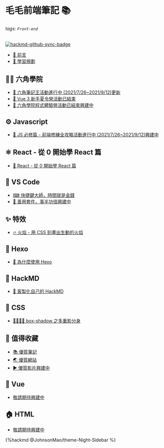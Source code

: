 毛毛前端筆記 📚
===

###### tags: `Front-end`

[![hackmd-github-sync-badge](https://hackmd.io/_LXdcpnQQu27E8K_jyOJOg/badge)](https://hackmd.io/@JohnsonMao/Front-end/)

- [💬 前言](/1aO7EIBfRXeym0AisOMRmQ)
- [📅 學習規劃](/yPa5gNZKT_2Yh_oLOShnmg)

👨‍🏫 六角學院
---

- [📕 六角筆記王<span class="activity in-progress">活動進行中 (2021/7/26~2021/9/12)</span><span class="tag new">更新</span>](/@JohnsonMao/notebook-king)
- [📕 Vue 3 新手夏令營<span class="activity finished">活動已結束</span>](/@JohnsonMao/Summer-Camp-Vue3)
- [📕 六角學院程式體驗營<span class="activity finished">活動已結束</span><span class="tag undone">興建中</span>](/@JohnsonMao/welfare)

⚙️ Javascript
---

- [📕 JS 必修篇 - 前端修練全攻略<span class="activity in-progress">活動進行中 (2021/7/26~2021/9/12)</span><span class="tag undone">興建中</span>](/@JohnsonMao/hexschool_JS)

⚛️ React - 從 0 開始學 React 篇
---

- [📕 React - 從 0 開始學 React 篇](/@JohnsonMao/React)

🧰 VS Code
---

- [⌨ 快捷鍵大師，時間就是金錢](/hhmWbNb0TdiND6fJEKx_Bw)
- [🔧 善用套件，事半功倍<span class="tag undone">興建中</span>](/A848q81lSYav8lELh_-ctQ)

✨ 特效
---

- [🔥 火焰 - 用 CSS 刻畫出生動的火焰](/1zqP8AOESKqjKuGmlTrjOA)

🎉 Hexo
---

- [🎉 為什麼使用 Hexo](/9ZDYdngeREmF3ilXKIjtdQ)

📖 HackMD
---

- [🎨 客製化自己的 HackMD](/FH3vO0x-TVSeMsFvdf23Nw)

🎨 CSS
---

- [👨‍👩‍👧‍👦 box-shadow 之多重影分身](/APKTs_0sQymaZzwynE-DKg)

💎 值得收藏
---

- [📚 優質筆記](/62o7gGIKSS6B229C1OgSNw)
- [🌏 優質網站](/E6_LiL4YSG6oAca51aSPsw)
- [<span style="filter: hue-rotate(135deg)">▶️</span> 優質影片<span class="tag undone">興建中</span>](/1uRpDhlaRgWv7gr-7V1Cfw)

💚 Vue
---

- [敬請期待<span class="tag undone">興建中</span>](/8ggaA_7XRyafcE-Uo3uYuw)

🏠 HTML
---

- [敬請期待<span class="tag undone">興建中</span>](/cXt04O0_QEyxxc94GmvbbA)

{%hackmd @JohnsonMao/theme-Night-Sidebar %}
